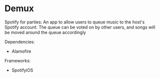 # Demux
Spotify for parties: An app to allow users to queue music to the host's Spotify account. The queue can be voted on by other users, and songs will be moved around the queue accordingly

Dependencies:
- Alamofire

Frameworks:
- SpotifyiOS
